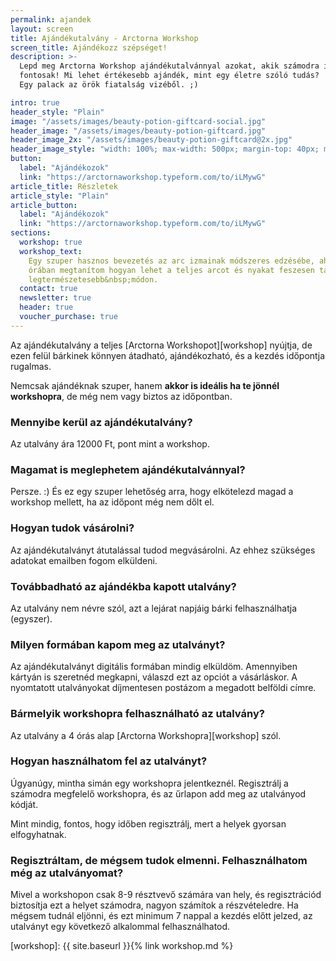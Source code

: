 ```yaml
---
permalink: ajandek
layout: screen
title: Ajándékutalvány - Arctorna Workshop
screen_title: Ajándékozz szépséget!
description: >-
  Lepd meg Arctorna Workshop ajándékutalvánnyal azokat, akik számodra igazán
  fontosak! Mi lehet értékesebb ajándék, mint egy életre szóló tudás?
  Egy palack az örök fiatalság vizéből. ;)

intro: true
header_style: "Plain"
image: "/assets/images/beauty-potion-giftcard-social.jpg"
header_image: "/assets/images/beauty-potion-giftcard.jpg"
header_image_2x: "/assets/images/beauty-potion-giftcard@2x.jpg"
header_image_style: "width: 100%; max-width: 500px; margin-top: 40px; margin-bottom: 30px;"
button:
  label: "Ajándékozok"
  link: "https://arctornaworkshop.typeform.com/to/iLMywG"
article_title: Részletek
article_style: "Plain"
article_button:
  label: "Ajándékozok"
  link: "https://arctornaworkshop.typeform.com/to/iLMywG"
sections:
  workshop: true
  workshop_text:
    Egy szuper hasznos bevezetés az arc izmainak módszeres edzésébe, ahol négy
    órában megtanítom hogyan lehet a teljes arcot és nyakat feszesen tartani a
    legtermészetesebb&nbsp;módon.
  contact: true
  newsletter: true
  header: true
  voucher_purchase: true
---
```


Az ajándékutalvány a teljes [Arctorna Workshopot][workshop] nyújtja,
de ezen felül bárkinek könnyen átadható, ajándékozható, és a kezdés időpontja rugalmas.

Nemcsak ajándéknak szuper, hanem **akkor is ideális ha te jönnél workshopra**,
de még nem vagy biztos az időpontban.

### Mennyibe kerül az ajándékutalvány?

Az utalvány ára 12000&nbsp;Ft, pont mint a workshop.

### Magamat is meglephetem ajándékutalvánnyal?

Persze. :) És ez egy szuper lehetőség arra, hogy elkötelezd magad a workshop
mellett, ha az időpont még nem dőlt el.

### Hogyan tudok vásárolni?

Az ajándékutalványt átutalással tudod megvásárolni. Az ehhez szükséges
adatokat emailben fogom elküldeni.

### Továbbadható az ajándékba kapott utalvány?

Az utalvány nem névre szól, azt a lejárat napjáig bárki felhasználhatja (egyszer).

### Milyen formában kapom meg az utalványt?

Az ajándékutalványt digitális formában mindig elküldöm. Amennyiben kártyán is
szeretnéd megkapni, válaszd ezt az opciót a vásárláskor. A nyomtatott
utalványokat díjmentesen postázom a megadott belföldi címre.

### Bármelyik workshopra felhasználható az utalvány?

Az utalvány a 4 órás alap [Arctorna Workshopra][workshop] szól.

### Hogyan használhatom fel az utalványt?

Úgyanúgy, mintha simán egy workshopra jelentkeznél. Regisztrálj a számodra
megfelelő workshopra, és az űrlapon add meg az utalványod kódját.

Mint mindig, fontos, hogy időben regisztrálj, mert a helyek gyorsan elfogyhatnak.

### Regisztráltam, de mégsem tudok elmenni. Felhasználhatom még az utalványomat?

Mivel a workshopon csak 8-9 résztvevő számára van hely, és regisztrációd
biztosítja ezt a helyet számodra, nagyon számítok a részvételedre. Ha mégsem
tudnál eljönni, és ezt minimum 7 nappal a kezdés előtt jelzed, az utalványt egy
következő alkalommal felhasználhatod.


[workshop]: {{ site.baseurl }}{% link workshop.md %}
